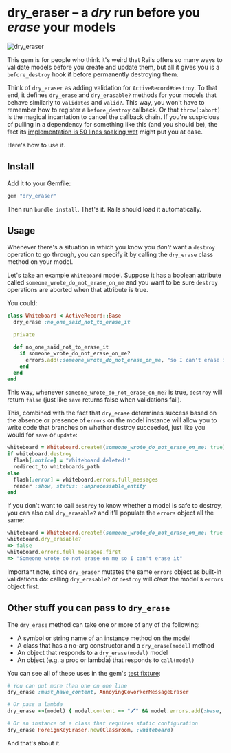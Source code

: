 # dry_eraser – a _dry_ run before you _erase_ your models

![dry_eraser](https://github.com/searls/dry_eraser/assets/79303/5dd8375e-c513-4f27-a90c-d74a2acaa62e)

This gem is for people who think it's weird that Rails offers so many ways to
validate models before you create and update them, but all it gives you is a
`before_destroy` hook if before permanently destroying them.

Think of `dry_eraser` as adding validation for `ActiveRecord#destroy`. To that
end, it defines `dry_erase` and `dry_erasable?` methods for your models that
behave similarly to `validates` and `valid?`. This way, you won't have to
remember how to register a `before_destroy` callback. Or that `throw(:abort)` is
the magical incantation to cancel the callback chain. If you're suspicious of
pulling in a dependency for something like this (and you should be), the fact
its [implementation is 50 lines soaking wet](lib/dry_eraser.rb) might put you at
ease.

Here's how to use it.

## Install

Add it to your Gemfile:

```ruby
gem "dry_eraser"
```

Then run `bundle install`. That's it. Rails should load it automatically.

## Usage

Whenever there's a situation in which you know you _don't_ want a `destroy`
operation to go through, you can specify it by calling the `dry_erase` class
method on your model.

Let's take an example `Whiteboard` model. Suppose it has a boolean attribute
called `someone_wrote_do_not_erase_on_me` and you want to be sure `destroy` operations
are aborted when that attribute is true.

You could:

```ruby
class Whiteboard < ActiveRecord::Base
  dry_erase :no_one_said_not_to_erase_it

  private

  def no_one_said_not_to_erase_it
    if someone_wrote_do_not_erase_on_me?
      errors.add(:someone_wrote_do_not_erase_on_me, "so I can't erase it")
    end
  end
end
```

This way, whenever `someone_wrote_do_not_erase_on_me?` is true, `destroy` will
return `false` (just like `save` returns false when validations fail).

This, combined with the fact that `dry_erase` determines success based on the
absence or presence of `errors` on the model instance will allow you to write
code that branches on whether destroy succeeded, just like you would for `save`
or `update`:

```ruby
whiteboard = Whiteboard.create!(someone_wrote_do_not_erase_on_me: true)
if whiteboard.destroy
  flash[:notice] = "Whiteboard deleted!"
  redirect_to whiteboards_path
else
  flash[:error] = whiteboard.errors.full_messages
  render :show, status: :unprocessable_entity
end
```

If you don't want to call `destroy` to know whether a model is safe to destroy,
you can also call `dry_erasable?` and it'll populate the `errors` object all
the same:

```ruby
whiteboard = Whiteboard.create!(someone_wrote_do_not_erase_on_me: true
whiteboard.dry_erasable?
=> false
whiteboard.errors.full_messages.first
=> "Someone wrote do not erase on me so I can't erase it"
```

Important note, since `dry_eraser` mutates the same `errors` object as built-in
validations do: calling `dry_erasable?` or `destroy` will _clear_ the model's
`errors` object first.

## Other stuff you can pass to `dry_erase`

The `dry_erase` method can take one or more of any of the following:

* A symbol or string name of an instance method on the model
* A class that has a no-arg constructor and a `dry_erase(model)` method
* An object that responds to a `dry_erase(model)` model
* An object (e.g. a proc or lambda) that responds to `call(model)`

You can see all of these uses in the gem's [test fixture](test/fixtures.rb):

```ruby
# You can put more than one on one line
dry_erase :must_have_content, AnnoyingCoworkerMessageEraser

# Or pass a lambda
dry_erase ->(model) { model.content == "🖍️" && model.errors.add(:base, "No crayon, c'mon!") }

# Or an instance of a class that requires static configuration
dry_erase ForeignKeyEraser.new(Classroom, :whiteboard)
```

And that's about it.
